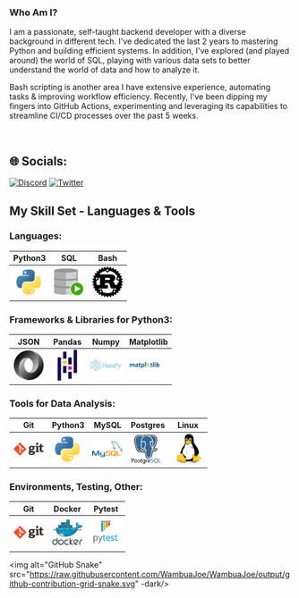 ###     Who Am I?  

I am a passionate, self-taught backend developer with a diverse background in different tech. I've dedicated the last 2 years to mastering Python and building efficient systems. In addition, I've explored (and played around) the world of SQL, playing with various data sets to better understand the world of data and how to analyze it.

Bash scripting is another area I have extensive experience, automating tasks & improving workflow efficiency. Recently, I've been dipping my fingers into GitHub Actions, experimenting and leveraging its capabilities to streamline CI/CD processes over the past 5 weeks.

<br/>


## 🌐 Socials:
[![Discord](https://img.shields.io/badge/Discord-%237289DA.svg?logo=discord&logoColor=white)](https://discord.gg/https://https://discordapp.com/users/blvckb3ard) [![Twitter](https://img.shields.io/badge/Twitter-%231DA1F2.svg?logo=Twitter&logoColor=white)](https://twitter.com/@B3ardChan) 

## My Skill Set - Languages & Tools



### Languages:

| Python3 | SQL | Bash |
|----------|----------|-----|
|  <img src="https://github.com/devicons/devicon/blob/master/icons/python/python-original.svg" title="Python"  alt="Python" width="55" height="55"/> |  <img src="https://github.com/devicons/devicon/blob/master/icons/sqldeveloper/sqldeveloper-original.svg" title="C"  alt="C" width="55" height="55"/> |  <img src="https://github.com/devicons/devicon/blob/master/icons/rust/rust-original.svg" title="Rust" alt="Rust" width="55" height="55"/> |  <img src="https://github.com/devicons/devicon/blob/master/icons/bash/bash-original.svg" title="Bash" alt="Bash" width="55" height="55"/>|  <img src="https://github.com/devicons/devicon/blob/master/icons/yaml/yaml-original.svg" title="YAML" alt="YAML" width="55" height="55"/>|

### Frameworks & Libraries for Python3:

| JSON | Pandas | Numpy | Matplotlib |
|----------|----------|----------|----------|
|  <img src="https://github.com/devicons/devicon/blob/master/icons/json/json-original.svg" title="JSON"  alt="JSON" width="55" height="55"/>| <img src="https://github.com/devicons/devicon/blob/master/icons/pandas/pandas-original.svg" title="Pandas" alt="Pandas" width="55" height="55"/>|  <img src="https://github.com/devicons/devicon/blob/master/icons/numpy/numpy-line-wordmark.svg" title="Pandas" alt="Pandas" width="55" height="55"/>|  <img src="https://github.com/devicons/devicon/blob/master/icons/matplotlib/matplotlib-original-wordmark.svg" title="Pandas" alt="Pandas" width="55" height="55"/>

### Tools for Data Analysis:

| Git | Python3 | MySQL | Postgres | Linux |
|----------|----------|----------|----------|----------|
|  <img src="https://github.com/devicons/devicon/blob/master/icons/git/git-original-wordmark.svg" title="Git" alt="Git" width="55" height="55"/>|    <img src="https://github.com/devicons/devicon/blob/master/icons/python/python-original.svg" title="Python3" alt="Python3" width="55" height="55"/>|  <img src="https://github.com/devicons/devicon/blob/master/icons/mysql/mysql-original-wordmark.svg" title="MySQL" alt="MySQL" width="55" height="55"/>|  <img src="https://github.com/devicons/devicon/blob/master/icons/postgresql/postgresql-original-wordmark.svg" title="Postgres" alt="Postgres" width="55" height="55"/>| <img src="https://github.com/devicons/devicon/blob/master/icons/linux/linux-original.svg" title="Linux" alt="Linux" width="55" height="55"/>|

### Environments, Testing, Other:

| Git | Docker | Pytest |
|----------|----------|----------|
| <img src="https://github.com/devicons/devicon/blob/master/icons/git/git-original-wordmark.svg" title="Git" alt="Git" width="55" height="55"/>|  <img src="https://github.com/devicons/devicon/blob/master/icons/docker/docker-original-wordmark.svg" title="Docker" alt="Docker" width="55" height="55"/>|  <img src="https://github.com/devicons/devicon/blob/master/icons/pytest/pytest-original-wordmark.svg" title="Pytest" alt="Pytest" width="55" height="55"/>|


<img alt="GitHub Snake" src="https://raw.githubusercontent.com/WambuaJoe/WambuaJoe/output/github-contribution-grid-snake.svg" -dark/>

  
<!-- Proudly created with GPRM ( https://gprm.itsvg.in ) -->
